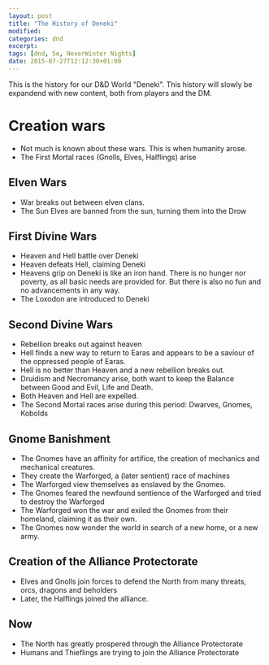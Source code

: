 ```yaml
---
layout: post
title: "The History of Deneki"
modified:
categories: dnd
excerpt:
tags: [dnd, 5e, NeverWinter Nights]
date: 2015-07-27T12:12:30+01:00
---
```


This is the history for our D&D World "Deneki". This history will slowly be expandend with new content, both from players and the DM.

# Creation wars
* Not much is known about these wars. This is when humanity arose.
* The First Mortal races (Gnolls, Elves, Halflings) arise

## Elven Wars

- War breaks out between elven clans. 
- The Sun Elves are banned from the sun, turning them into the Drow 

## First Divine Wars
- Heaven and Hell battle over Deneki 
- Heaven defeats Hell, claiming Deneki
- Heavens grip on Deneki is like an iron hand. There is no hunger nor poverty, as all basic needs are provided for. But there is also no fun and no advancements in any way. 
- The Loxodon are introduced to Deneki

## Second Divine Wars

- Rebellion breaks out against heaven
- Hell finds a new way to return to Earas and appears to be a saviour of the oppressed people of Earas. 
- Hell is no better than Heaven and a new rebellion breaks out.  
- Druidism and Necromancy arise, both want to keep the Balance between Good and Evil, Life and Death. 
- Both Heaven and Hell are expelled.
- The Second Mortal races arise during this period: Dwarves, Gnomes, Kobolds

## Gnome Banishment
- The Gnomes have an affinity for artifice, the creation of mechanics and mechanical creatures.
- They create the Warforged, a (later sentient) race of machines
- The Warforged view themselves as enslaved by the Gnomes. 
- The Gnomes feared the newfound sentience of the Warforged and tried to destroy the Warforged
- The Warforged won the war and exiled the Gnomes from their homeland, claiming it as their own.
- The Gnomes now wonder the world in search of a new home, or a new army.

## Creation of the Alliance Protectorate 
- Elves and Gnolls join forces to defend the North from many threats, orcs, dragons and beholders
- Later, the Halflings joined the alliance. 

## Now
- The North has greatly prospered through the Alliance Protectorate 
- Humans and Thieflings are trying to join the Alliance Protectorate